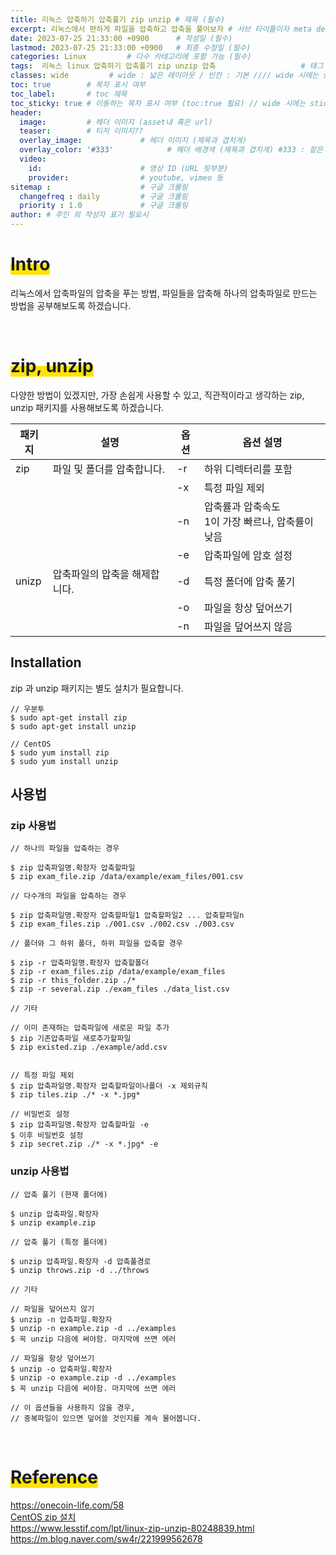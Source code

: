 ```yaml
---
title: 리눅스 압축하기 압축풀기 zip unzip # 제목 (필수)
excerpt: 리눅스에서 편하게 파일을 압축하고 압축을 풀어보자 # 서브 타이틀이자 meta description (필수)
date: 2023-07-25 21:33:00 +0900      # 작성일 (필수)
lastmod: 2023-07-25 21:33:00 +0900   # 최종 수정일 (필수)
categories: Linux         # 다수 카테고리에 포함 가능 (필수)
tags:  리눅스 linux 압축하기 압축풀기 zip unzip 압축                   # 태그 복수개 가능 (필수)
classes: wide         # wide : 넓은 레이아웃 / 빈칸 : 기본 //// wide 시에는 sticky toc 불가
toc: true        # 목차 표시 여부
toc_label:       # toc 제목
toc_sticky: true # 이동하는 목차 표시 여부 (toc:true 필요) // wide 시에는 sticky toc 불가
header: 
  image:         # 헤더 이미지 (asset내 혹은 url)
  teaser:        # 티저 이미지??
  overlay_image:             # 헤더 이미지 (제목과 겹치게)
  overlay_color: '#333'            # 헤더 배경색 (제목과 겹치게) #333 : 짙은 회색 (필수)
  video:
    id:                      # 영상 ID (URL 뒷부분)
    provider:                # youtube, vimeo 등
sitemap :                    # 구글 크롤링
  changefreq : daily         # 구글 크롤링
  priority : 1.0             # 구글 크롤링
author: # 주인 외 작성자 표기 필요시
---
```

<!--postNo: 20230725_001-->

# <span style='background:linear-gradient(to top, #FFE400 50%, transparent 50%)'>Intro</span>  

리눅스에서 압축파일의 압축을 푸는 방법, 파일들을 압축해 하나의 압축파일로 만드는 방법을 공부해보도록 하겠습니다.  

<br>

# <span style='background:linear-gradient(to top, #FFE400 50%, transparent 50%)'>zip, unzip</span>  

다양한 방법이 있겠지만, 가장 손쉽게 사용할 수 있고, 직관적이라고 생각하는 zip, unzip 패키지를 사용해보도록 하겠습니다.  

|패키지|설명|옵션|옵션 설명|
|---|---|---|---|
|zip|파일 및 폴더를 압축합니다.|-r|하위 디렉터리를 포함|
|||-x|특정 파일 제외|
|||-n|압축률과 압축속도<br>1이 가장 빠르나, 압축률이 낮음|
|||-e|압축파일에 암호 설정|
|unizp|압축파일의 압축을 해제합니다.|-d|특정 폴더에 압축 풀기|
|||-o|파일을 항상 덮어쓰기|
|||-n|파일을 덮어쓰지 않음|

## Installation  

zip 과 unzip 패키지는 별도 설치가 필요합니다.  

```terminal
// 우분투
$ sudo apt-get install zip
$ sudo apt-get install unzip

// CentOS
$ sudo yum install zip
$ sudo yum install unzip
```

## 사용법  

### zip 사용법

```terminal
// 하나의 파일을 압축하는 경우

$ zip 압축파일명.확장자 압축할파일
$ zip exam_file.zip /data/example/exam_files/001.csv

```

```terminal
// 다수개의 파일을 압축하는 경우

$ zip 압축파일명.확장자 압축할파일1 압축할파일2 ... 압축할파일n
$ zip exam_files.zip ./001.csv ./002.csv ./003.csv

```

```terminal
// 폴더와 그 하위 폴더, 하위 파일을 압축할 경우

$ zip -r 압축파일명.확장자 압축할폴더
$ zip -r exam_files.zip /data/example/exam_files
$ zip -r this_folder.zip ./*
$ zip -r several.zip ./exam_files ./data_list.csv

```

```terminal
// 기타

// 이미 존재하는 압축파일에 새로운 파일 추가
$ zip 기존압축파일 새로추가할파일
$ zip existed.zip ./example/add.csv


// 특정 파일 제외
$ zip 압축파일명.확장자 압축할파일이나폴더 -x 제외규칙
$ zip tiles.zip ./* -x *.jpg*

// 비밀번호 설정
$ zip 압축파일명.확장자 압축할파일 -e
$ 이후 비밀번호 설정
$ zip secret.zip ./* -x *.jpg* -e

```

### unzip 사용법

```terminal
// 압축 풀기 (현재 폴더에)

$ unzip 압축파일.확장자
$ unzip example.zip
```

```terminal
// 압축 풀기 (특정 폴더에)

$ unzip 압축파일.확장자 -d 압축풀경로
$ unzip throws.zip -d ../throws
```

```terminal
// 기타

// 파일을 덮어쓰지 않기
$ unzip -n 압축파일.확장자
$ unzip -n example.zip -d ../examples
$ 꼭 unzip 다음에 써야함. 마지막에 쓰면 에러

// 파일을 항상 덮어쓰기
$ unzip -o 압축파일.확장자
$ unzip -o example.zip -d ../examples
$ 꼭 unzip 다음에 써야함. 마지막에 쓰면 에러

// 이 옵션들을 사용하지 않을 경우,
// 중복파일이 있으면 덮어쓸 것인지를 계속 물어봅니다.
```

<br>

# <span style='background:linear-gradient(to top, #FFE400 50%, transparent 50%)'>Reference</span>

https://onecoin-life.com/58  
[CentOS zip 설치](https://abc2080.tistory.com/entry/centos-zip-%EC%84%A4%EC%B9%98-%EC%95%95%EC%B6%95-%EB%B0%8F-%EC%95%95%EC%B6%95-%ED%95%B4%EC%A0%9C)  
https://www.lesstif.com/lpt/linux-zip-unzip-80248839.html  
https://m.blog.naver.com/sw4r/221999562678  
